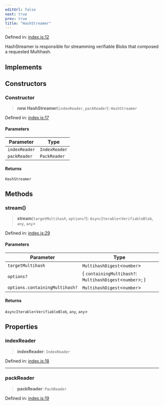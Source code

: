 ```yaml
---
editUrl: false
next: true
prev: true
title: "HashStreamer"
---
```


Defined in: [index.js:12](https://github.com/vasco-santos/hash-stream/blob/main/packages/streamer/src/index.js#L12)

HashStreamer is responsible for streamming verifiable Blobs that composed a requested Multihash.

## Implements

## Constructors

### Constructor

> **new HashStreamer**(`indexReader`, `packReader`): `HashStreamer`

Defined in: [index.js:17](https://github.com/vasco-santos/hash-stream/blob/main/packages/streamer/src/index.js#L17)

#### Parameters

| Parameter | Type |
| ------ | ------ |
| `indexReader` | `IndexReader` |
| `packReader` | `PackReader` |

#### Returns

`HashStreamer`

## Methods

### stream()

> **stream**(`targetMultihash`, `options?`): `AsyncIterable`\<`VerifiableBlob`, `any`, `any`\>

Defined in: [index.js:29](https://github.com/vasco-santos/hash-stream/blob/main/packages/streamer/src/index.js#L29)

#### Parameters

| Parameter | Type |
| ------ | ------ |
| `targetMultihash` | `MultihashDigest`\<`number`\> |
| `options?` | \{ `containingMultihash?`: `MultihashDigest`\<`number`\>; \} |
| `options.containingMultihash?` | `MultihashDigest`\<`number`\> |

#### Returns

`AsyncIterable`\<`VerifiableBlob`, `any`, `any`\>

## Properties

### indexReader

> **indexReader**: `IndexReader`

Defined in: [index.js:18](https://github.com/vasco-santos/hash-stream/blob/main/packages/streamer/src/index.js#L18)

***

### packReader

> **packReader**: `PackReader`

Defined in: [index.js:19](https://github.com/vasco-santos/hash-stream/blob/main/packages/streamer/src/index.js#L19)
